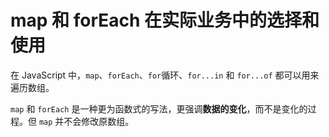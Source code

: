 # map 和 forEach 在实际业务中的选择和使用

在 JavaScript 中，`map`、`forEach`、`for`循环、`for...in` 和 `for...of` 都可以用来遍历数组。

`map` 和 `forEach` 是一种更为函数式的写法，更强调**数据的变化**，而不是变化的过程。但 `map` 并不会修改原数组。